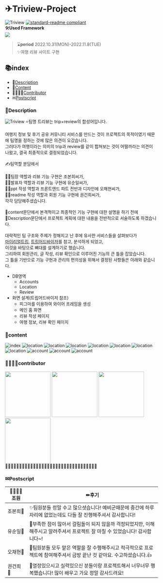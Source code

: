 # ✈Triview-Project

![Triview](https://img.shields.io/badge/Team-Triview-3879ff)
[![standard-readme compliant](https://img.shields.io/badge/readme%20style-standard-brightgreen.svg?style=flat-square)](https://github.com/RichardLitt/standard-readme)
<br>🛠**Used Framework**<br>
<img src="https://img.shields.io/badge/Django-092E20?style=for-the-badge&logo=Django&logoColor=white"><br>

> ⌛**period** 2022.10.31(MON)-2022.11.8(TUE)<br>
> ✨여행 리뷰 사이트 구현<br>

## 📚index

-   📃[Description](#Description)
-   📘[Content](#content)
-   👨‍👩‍👧‍👧[Contributor](#contributor)
-   ✉[Postscript](#Postscript)

### 📃Description

![Triview](tripreview.png)
⭐팀명 트리뷰는 trip+review의 합성어입니다.<br>
<br>
여행지 정보 및 후기 공유 커뮤니티 서비스를 만드는 것이 프로젝트의 목적이였기 때문에 팀명을 정하는 것에 많은 의견이 오갔습니다.<br>
그러다가 여행이라는 의미의 trip과 review를 같이 합쳐보는 것이 어떨까라는 의견이 나왔고, 결국 최종적으로 결정되었습니다.<br>
<br>
✍팀역할 분담에서<br>
<br>
🦄✨팀장 역할과 리뷰 기능 구현은 조본희씨가,<br>
🐨🌿발표자 역할과 리뷰 기능 구현에 유순일씨가,<br>
🐰🥕ppt 작성 역할과 프론트엔드 파트 전반과 디자인에 오채현씨가,<br>
🦝🍏readme 작성 역할과 회원 기능 구현에 권건희씨가,<br>
각각 담당해주셨습니다.<br>
<br>
📘content문단에서 본격적이고 최종적인 기능 구현에 대한 설명을 하기 전에<br>
📃Description문단에서 프로젝트 계획에 대한 내용을 전반적으로 서술하도록 하겠습니다.<br>
<br>
대략적인 팀 구조와 주제가 정해지고 난 후에 유사한 서비스들을 살펴보다가<br>
[마이리얼트립](https://www.myrealtrip.com/), [트립어드바이저](https://www.tripadvisor.co.kr/)를 참고, 분석하게 되었고,<br>
이것을 바탕으로 뼈대를 설계하기로 했습니다.<br>
그리하여 회원관리, 글 작성, 리뷰 확인으로 이루어진 기능의 큰 틀을 잡았습니다.<br>
그 틀을 기반으로 기능 구현과 관리의 편의성을 위해서 결정된 사항들은 아래와 같습니다.

-   DB영역
    -   Accounts
    -   Location
    -   Review
        <br>
-   화면 설계(트립어드바이저 참조)
    -   피그마를 이용하여 와이어 프레임을 생성
    -   메인 홈 화면
    -   리뷰 작성 페이지
    -   여행 정보, 리뷰 확인 페이지

### 📘content
![index](index.png)
![location](location.png)
![location](location글.png)
![location](locationreview.png)
![location](locationreview2.png)
![location](review.png)
![location](글1.png)
![location](글2.png)
![account](profile.png)
![account](profile-delete.png)
![account](profile-up.png)
### 👨‍👩‍👧‍👧contributor

<a href="https://github.com/Bonbon315"><img src="https://avatars.githubusercontent.com/u/108643294?v=4" width="150" height="150"/></a>
<a href="https://github.com/chaehyun-oh"><img src="https://avatars.githubusercontent.com/u/108640873?v=4" width="150" height="150"/></a>
<a href="https://github.com/yoosoonil"><img src="https://avatars.githubusercontent.com/u/97111793?v=4" width="150" height="150"/></a>
<a href="https://github.com/Gkhy"><img src="https://avatars.githubusercontent.com/u/108653266?v=4" width="150" height="150"/></a>
<br>🌳🌷🌼🌻🌷🌼🌻🌷🌼🌻🌷🌼🌻🌷🌼🌻🌷🌼🌻🌷🌼🌻🌷🌼🌻🌷🌼🌻🌷🌼🌻🌷🌳

### ✉Postscript

| 👨‍👩‍👧‍👧조원         | ✏후기                                                                                                                        |
| -------------- | ---------------------------------------------------------------------------------------------------------------------------- |
| 조본희🦄       | ✨팀원분들 정말 수고 많으셧습니다! 예비군때문에 중간에 하루 자리에 없었는데도 다들 잘 진행해주셔서 감사합니다!               |
| 유순일🐨       | 🌿부족한 점이 많아서 걸림돌이 되지 않을까 걱정되었지만, 이해해주시고 알려주셔서 프로젝트 잘 마칠 수 있었습니다! 감사합니다~! |
| 오채현🐰       | 🥕팀원분들 모두 맡은 역할을 잘 수행해주시고 적극적으로 프로젝트에 참여해주셔서 금방 끝난 것 같아요. 수고하셨습니다.👍        |
| 권건희🦝&nbsp; | 🍏열정있으시고 실력있으신 분들이랑 프로젝트해서 너무너무 행복했습니다! 많이 배우고 가요 정말 감사드려요!                     |
